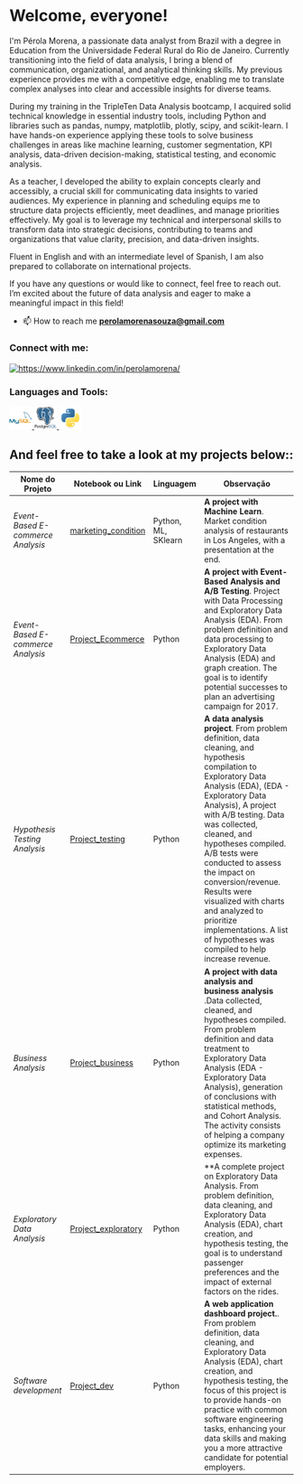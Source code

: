 <p align='center'>
  <h1> Welcome, everyone! </h1>
</p>

I'm Pérola Morena, a passionate data analyst from Brazil with a degree in Education from the Universidade Federal Rural do Rio de Janeiro. Currently transitioning into the field of data analysis, I bring a blend of communication, organizational, and analytical thinking skills. My previous experience provides me with a competitive edge, enabling me to translate complex analyses into clear and accessible insights for diverse teams.

During my training in the TripleTen Data Analysis bootcamp, I acquired solid technical knowledge in essential industry tools, including Python and libraries such as pandas, numpy, matplotlib, plotly, scipy, and scikit-learn. I have hands-on experience applying these tools to solve business challenges in areas like machine learning, customer segmentation, KPI analysis, data-driven decision-making, statistical testing, and economic analysis.

As a teacher, I developed the ability to explain concepts clearly and accessibly, a crucial skill for communicating data insights to varied audiences. My experience in planning and scheduling equips me to structure data projects efficiently, meet deadlines, and manage priorities effectively. My goal is to leverage my technical and interpersonal skills to transform data into strategic decisions, contributing to teams and organizations that value clarity, precision, and data-driven insights.

Fluent in English and with an intermediate level of Spanish, I am also prepared to collaborate on international projects.

If you have any questions or would like to connect, feel free to reach out. I’m excited about the future of data analysis and eager to make a meaningful impact in this field!


- 📫 How to reach me **perolamorenasouza@gmail.com**

<h3 align="left">Connect with me:</h3>
<p align="left">
<a href="https://linkedin.com/in/https://www.linkedin.com/in/perolamorena/" target="blank"><img align="center" src="https://raw.githubusercontent.com/rahuldkjain/github-profile-readme-generator/master/src/images/icons/Social/linked-in-alt.svg" alt="https://www.linkedin.com/in/perolamorena/" height="30" width="40" /></a>
</p>

<h3 align="left">Languages and Tools:</h3>
<p align="left"> <a href="https://www.mysql.com/" target="_blank" rel="noreferrer"> <img src="https://raw.githubusercontent.com/devicons/devicon/master/icons/mysql/mysql-original-wordmark.svg" alt="mysql" width="40" height="40"/> </a> <a href="https://www.postgresql.org" target="_blank" rel="noreferrer"> <img src="https://raw.githubusercontent.com/devicons/devicon/master/icons/postgresql/postgresql-original-wordmark.svg" alt="postgresql" width="40" height="40"/> </a> <a href="https://www.python.org" target="_blank" rel="noreferrer"> <img src="https://raw.githubusercontent.com/devicons/devicon/master/icons/python/python-original.svg" alt="python" width="40" height="40"/> </a> </p>

And feel free to take a look at my projects below::
------------

|    Nome do Projeto  | Notebook ou Link    | Linguagem    | Observação  | 
| ------------        | ------------        | ------------ |------------ |
| *Event-Based E-commerce Analysis* | [marketing_condition](https://github.com/perolamorena/marketing-condition) | Python, ML, SKlearn| **A project with Machine Learn**. Market condition analysis of restaurants in Los Angeles, with a presentation at the end.|
| *Event-Based E-commerce Analysis* | [Project_Ecommerce](https://github.com/perolamorena/Ecommerce-Analysis) | Python| **A project with Event-Based Analysis and A/B Testing**. Project with Data Processing and Exploratory Data Analysis (EDA). From problem definition and data processing to Exploratory Data Analysis (EDA) and graph creation. The goal is to identify potential successes to plan an advertising campaign for 2017.|
| *Hypothesis Testing Analysis* | [Project_testing](https://github.com/perolamorena/tests-a-b) | Python| **A data analysis project**. From problem definition, data cleaning, and hypothesis compilation to Exploratory Data Analysis (EDA), (EDA - Exploratory Data Analysis), A project with A/B testing. Data was collected, cleaned, and hypotheses compiled. A/B tests were conducted to assess the impact on conversion/revenue. Results were visualized with charts and analyzed to prioritize implementations. A list of hypotheses was compiled to help increase revenue.|
| *Business Analysis* | [Project_business](https://github.com/perolamorena/business-analysis) | Python| **A project with data analysis and business analysis** .Data collected, cleaned, and hypotheses compiled. From problem definition and data treatment to Exploratory Data Analysis (EDA - Exploratory Data Analysis), generation of conclusions with statistical methods, and Cohort Analysis. The activity consists of helping a company optimize its marketing expenses.|
| *Exploratory Data Analysis* | [Project_exploratory](https://github.com/perolamorena/Exploratory-data-analysis) | Python| **A complete project on Exploratory Data Analysis. From problem definition, data cleaning, and Exploratory Data Analysis (EDA), chart creation, and hypothesis testing, the goal is to understand passenger preferences and the impact of external factors on the rides.|
| *Software development* | [Project_dev](https://github.com/perolamorena/software-dev) | Python| **A web application dashboard project.**. From problem definition, data cleaning, and Exploratory Data Analysis (EDA), chart creation, and hypothesis testing, the focus of this project is to provide hands-on practice with common software engineering tasks, enhancing your data skills and making you a more attractive candidate for potential employers.|
